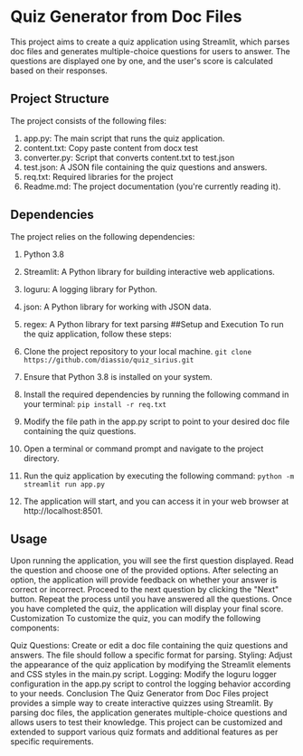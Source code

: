 # Quiz Generator from Doc Files
This project aims to create a quiz application using Streamlit, which parses doc files and generates multiple-choice questions for users to answer. The questions are displayed one by one, and the user's score is calculated based on their responses.

## Project Structure
The project consists of the following files:

1. app.py: The main script that runs the quiz application.
2. content.txt: Copy paste content from docx test
3. converter.py: Script that converts content.txt to test.json
4. test.json: A JSON file containing the quiz questions and answers.
5. req.txt: Required libraries for the project
5. Readme.md: The project documentation (you're currently reading it).

## Dependencies

The project relies on the following dependencies:
1. Python 3.8
2. Streamlit: A Python library for building interactive web applications.
3. loguru: A logging library for Python.
4. json: A Python library for working with JSON data.
5. regex: A Python library for text parsing
##Setup and Execution
To run the quiz application, follow these steps:

1. Clone the project repository to your local machine.
```git clone https://github.com/diassio/quiz_sirius.git```
2. Ensure that Python 3.8 is installed on your system.
3. Install the required dependencies by running the following command in your terminal:
```pip install -r req.txt```
4. Modify the file path in the app.py script to point to your desired doc file containing the quiz questions.
5. Open a terminal or command prompt and navigate to the project directory.
6. Run the quiz application by executing the following command:
```python -m streamlit run app.py```
7. The application will start, and you can access it in your web browser at http://localhost:8501.

## Usage

Upon running the application, you will see the first question displayed.
Read the question and choose one of the provided options.
After selecting an option, the application will provide feedback on whether your answer is correct or incorrect.
Proceed to the next question by clicking the "Next" button.
Repeat the process until you have answered all the questions.
Once you have completed the quiz, the application will display your final score.
Customization
To customize the quiz, you can modify the following components:

Quiz Questions: Create or edit a doc file containing the quiz questions and answers. The file should follow a specific format for parsing.
Styling: Adjust the appearance of the quiz application by modifying the Streamlit elements and CSS styles in the main.py script.
Logging: Modify the loguru logger configuration in the app.py script to control the logging behavior according to your needs.
Conclusion
The Quiz Generator from Doc Files project provides a simple way to create interactive quizzes using Streamlit. By parsing doc files, the application generates multiple-choice questions and allows users to test their knowledge. This project can be customized and extended to support various quiz formats and additional features as per specific requirements.